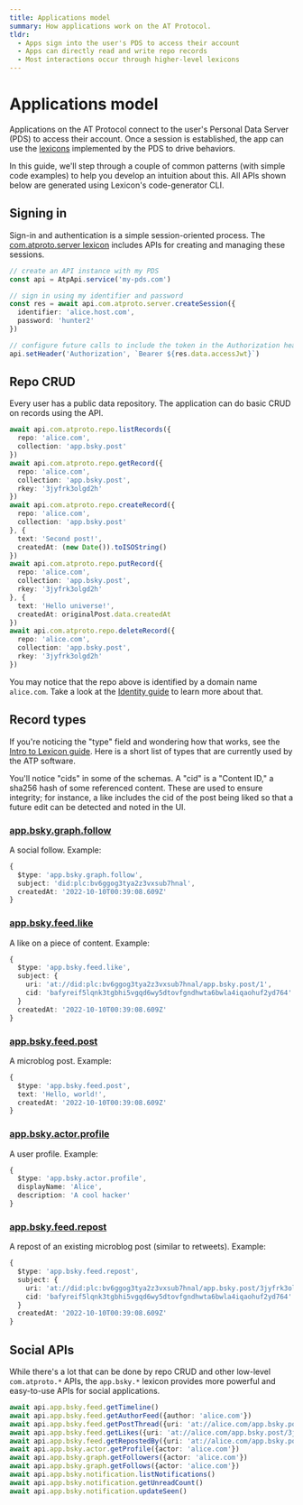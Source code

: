```yaml
---
title: Applications model
summary: How applications work on the AT Protocol.
tldr:
  - Apps sign into the user's PDS to access their account
  - Apps can directly read and write repo records
  - Most interactions occur through higher-level lexicons
---
```


# Applications model

Applications on the AT Protocol connect to the user's Personal Data Server (PDS) to access their account. Once a session is established, the app can use the [lexicons](./lexicon) implemented by the PDS to drive behaviors.

In this guide, we'll step through a couple of common patterns (with simple code examples) to help you develop an intuition about this. All APIs shown below are generated using Lexicon's code-generator CLI.

## Signing in

Sign-in and authentication is a simple session-oriented process. The [com.atproto.server lexicon](/lexicons/com-atproto) includes APIs for creating and managing these sessions.

```typescript
// create an API instance with my PDS
const api = AtpApi.service('my-pds.com')

// sign in using my identifier and password
const res = await api.com.atproto.server.createSession({
  identifier: 'alice.host.com',
  password: 'hunter2'
})

// configure future calls to include the token in the Authorization header
api.setHeader('Authorization', `Bearer ${res.data.accessJwt}`)
```

## Repo CRUD

Every user has a public data repository. The application can do basic CRUD on records using the API.

```typescript
await api.com.atproto.repo.listRecords({
  repo: 'alice.com',
  collection: 'app.bsky.post'
})
await api.com.atproto.repo.getRecord({
  repo: 'alice.com',
  collection: 'app.bsky.post',
  rkey: '3jyfrk3olgd2h'
})
await api.com.atproto.repo.createRecord({
  repo: 'alice.com',
  collection: 'app.bsky.post'
}, {
  text: 'Second post!',
  createdAt: (new Date()).toISOString()
})
await api.com.atproto.repo.putRecord({
  repo: 'alice.com',
  collection: 'app.bsky.post',
  rkey: '3jyfrk3olgd2h'
}, {
  text: 'Hello universe!',
  createdAt: originalPost.data.createdAt
})
await api.com.atproto.repo.deleteRecord({
  repo: 'alice.com',
  collection: 'app.bsky.post',
  rkey: '3jyfrk3olgd2h'
})
```

You may notice that the repo above is identified by a domain name `alice.com`. Take a look at the [Identity guide](./identity) to learn more about that.

## Record types

If you're noticing the "type" field and wondering how that works, see the [Intro to Lexicon guide](./lexicon). Here is a short list of types that are currently used by the ATP software.

You'll notice "cids" in some of the schemas. A "cid" is a "Content ID," a sha256 hash of some referenced content. These are used to ensure integrity; for instance, a like includes the cid of the post being liked so that a future edit can be detected and noted in the UI.

### <a href="/guides/applications#appbskygraphfollow">app.bsky.graph.follow</a>

A social follow. Example:

```typescript
{
  $type: 'app.bsky.graph.follow',
  subject: 'did:plc:bv6ggog3tya2z3vxsub7hnal',
  createdAt: '2022-10-10T00:39:08.609Z'
}
```

### <a href="/guides/applications#appbskyfeedlike">app.bsky.feed.like</a>

A like on a piece of content. Example:

```typescript
{
  $type: 'app.bsky.feed.like',
  subject: {
    uri: 'at://did:plc:bv6ggog3tya2z3vxsub7hnal/app.bsky.post/1',
    cid: 'bafyreif5lqnk3tgbhi5vgqd6wy5dtovfgndhwta6bwla4iqaohuf2yd764'
  }
  createdAt: '2022-10-10T00:39:08.609Z'
}
```

### <a href="/guides/applications#appbskyfeedpost">app.bsky.feed.post</a>

A microblog post. Example:

```typescript
{
  $type: 'app.bsky.feed.post',
  text: 'Hello, world!',
  createdAt: '2022-10-10T00:39:08.609Z'
}
```

### <a href="/guides/applications#appbskyactorprofile">app.bsky.actor.profile</a>

A user profile. Example:

```typescript
{
  $type: 'app.bsky.actor.profile',
  displayName: 'Alice',
  description: 'A cool hacker'
}
```

### <a href="/guides/applications#appbskyfeedrepost">app.bsky.feed.repost</a>

A repost of an existing microblog post (similar to retweets). Example:

```typescript
{
  $type: 'app.bsky.feed.repost',
  subject: {
    uri: 'at://did:plc:bv6ggog3tya2z3vxsub7hnal/app.bsky.post/3jyfrk3olgd2h',
    cid: 'bafyreif5lqnk3tgbhi5vgqd6wy5dtovfgndhwta6bwla4iqaohuf2yd764'
  }
  createdAt: '2022-10-10T00:39:08.609Z'
}
```

## Social APIs

While there's a lot that can be done by repo CRUD and other low-level `com.atproto.*` APIs, the `app.bsky.*` lexicon provides more powerful and easy-to-use APIs for social applications.

```typescript
await api.app.bsky.feed.getTimeline()
await api.app.bsky.feed.getAuthorFeed({author: 'alice.com'})
await api.app.bsky.feed.getPostThread({uri: 'at://alice.com/app.bsky.post/3jyfrk3olgd2h'})
await api.app.bsky.feed.getLikes({uri: 'at://alice.com/app.bsky.post/3jyfrk3olgd2h'})
await api.app.bsky.feed.getRepostedBy({uri: 'at://alice.com/app.bsky.post/3jyfrk3olgd2h'})
await api.app.bsky.actor.getProfile({actor: 'alice.com'})
await api.app.bsky.graph.getFollowers({actor: 'alice.com'})
await api.app.bsky.graph.getFollows({actor: 'alice.com'})
await api.app.bsky.notification.listNotifications()
await api.app.bsky.notification.getUnreadCount()
await api.app.bsky.notification.updateSeen()
```

